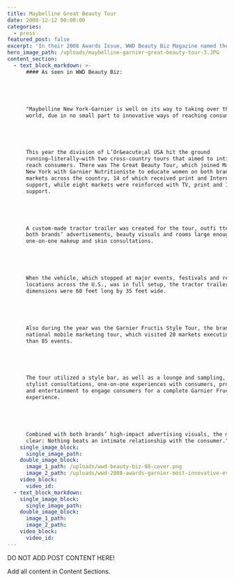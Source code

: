 ```yaml
---
title: Maybelline Great Beauty Tour
date: 2008-12-12 00:00:00
categories:
  - press
featured_post: false
excerpt: 'In their 2008 Awards Issue, WWD Beauty Biz Magazine named the EventNetUSA-produced Maybelline New York-Garnier the most innovative mass campaign of the year.'
hero_image_path: /uploads/maybelline-garnier-great-beauty-tour-3.JPG
content_section:
  - text_block_markdown: >-
      #### As seen in WWD Beauty Biz:





      "Maybelline New York-Garnier is well on its way to taking over the beauty
      world, due in no small part to innovative ways of reaching consumers.





      This year the division of L’Or&eacute;al USA hit the ground
      running—literally—with two cross-country tours that aimed to intimately
      reach consumers. There was The Great Beauty Tour, which joined Maybelline
      New York with Garnier Nutritioniste to educate women on both brands in 22
      markets across the country, 14 of which received print and Internet
      support, while eight markets were reinforced with TV, print and Internet
      support.





      A custom-made tractor trailer was created for the tour, outfi tted with
      both brands’ advertisements, beauty visuals and rooms large enough to hold
      one-on-one makeup and skin consultations.





      When the vehicle, which stopped at major events, festivals and retail
      locations across the U.S., was in full setup, the tractor trailer’s
      dimensions were 60 feet long by 35 feet wide.





      Also during the year was the Garnier Fructis Style Tour, the brand’s first
      national mobile marketing tour, which visited 20 markets executing more
      than 85 events.





      The tour utilized a style bar, as well as a lounge and sampling, with
      stylist consultations, one-on-one experiences with consumers, product demos
      and entertainment to engage consumers for a complete Garnier Fructis
      experience.





      Combined with both brands’ high-impact advertising visuals, the message was
      clear: Nothing beats an intimate relationship with the consumer." —A.N
    single_image_block:
      single_image_path:
    double_image_block:
      image_1_path: /uploads/wwd-beauty-biz-08-cover.png
      image_2_path: /uploads/wwd-2008-awards-garnier-most-innovative-eventnetusa.png
    video_block:
      video_id:
  - text_block_markdown:
    single_image_block:
      single_image_path:
    double_image_block:
      image_1_path:
      image_2_path:
    video_block:
      video_id:
---
```



DO NOT ADD POST CONTENT HERE!

Add all content in Content Sections.
